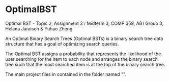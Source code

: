 # OptimalBST
Optimal BST - Topic 2, Assignment 3 / Midterm 3, COMP 359, AB1 Group 3, Helana Jaraiseh &amp; Yuhao Zheng


An Optimal Binary Search Trees (Optimal BSTs) is a binary search tree data structure that has a goal of optimizing search queries. 

The Optimal BST assigns a probability that represents the likelihood of the user searching for the item to each node 
and arranges the binary search tree such that the most searched item is at the top of the binary search tree.

The main project files in contained in the folder named "".
